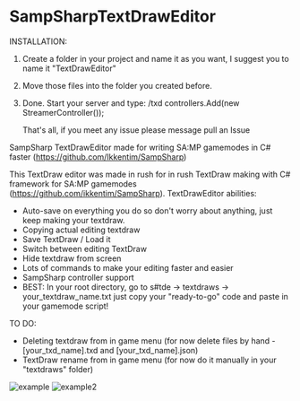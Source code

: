 # SampSharpTextDrawEditor

INSTALLATION:
1. Create a folder in your project and name it as you want, I suggest you to name it "TextDrawEditor"
2. Move those files into the folder you created before.
3. Done. Start your server and type: /txd
controllers.Add(new StreamerController());
     
     That's all, if you meet any issue please message pull an Issue

SampSharp TextDrawEditor made for writing SA:MP gamemodes in C# faster (https://github.com/Ikkentim/SampSharp)

This TextDraw editor was made in rush for in rush TextDraw making with C# framework for SA:MP gamemodes (https://github.com/ikkentim/SampSharp).
TextDrawEditor abilities:
- Auto-save on everything you do so don't worry about anything, just keep making your textdraw.
- Copying actual editing textdraw
- Save TextDraw / Load it
- Switch between editing TextDraw
- Hide textdraw from screen
- Lots of commands to make your editing faster and easier
- SampSharp controller support
- BEST: In your root directory, go to s#tde -> textdraws -> your_textdraw_name.txt just copy your "ready-to-go" code and paste in your gamemode script!

TO DO:
- Deleting textdraw from in game menu (for now delete files  by hand - [your_txd_name].txd and  [your_txd_name].json)
- TextDraw rename from in game menu (for now do it manually in your "textdraws" folder)

![example](https://i.imgur.com/SmV54xF.png)
![example2](https://imgur.com/tHLBqiG.png)

